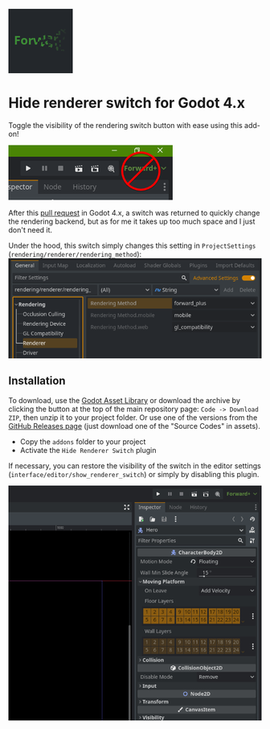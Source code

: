 ![icon](/images/icon.png)

# Hide renderer switch for Godot 4.x

Toggle the visibility of the rendering switch button with ease using this add-on!

![preview.png](/images/preview.png)

After this [pull request](https://github.com/godotengine/godot/pull/70500) in Godot 4.x, a switch was returned to quickly change the rendering backend, but as for me it takes up too much space and I just don't need it.

Under the hood, this switch simply changes this setting in `ProjectSettings` (`rendering/renderer/rendering_method`):
![rendering/renderer/rendering_method](/images/rendering_method.png)

## Installation

To download, use the [Godot Asset Library](https://godotengine.org/asset-library/asset/NO_LINK_FOR_THE_MOMENT) or download the archive by clicking the button at the top of the main repository page: `Code -> Download ZIP`, then unzip it to your project folder. Or use one of the versions from the [GitHub Releases page](https://github.com/DmitriySalnikov/godot_hide_renderer_switch/releases) (just download one of the "Source Codes" in assets).

* Copy the `addons` folder to your project
* Activate the `Hide Renderer Switch` plugin

If necessary, you can restore the visibility of the switch in the editor settings (`interface/editor/show_renderer_switch`) or simply by disabling this plugin.

![installation.gif](/images/installation.gif)
